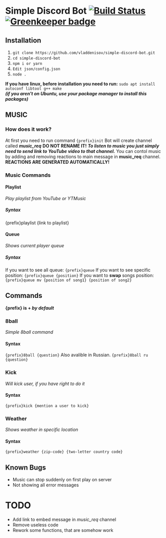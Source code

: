 # Simple Discord Bot [![Build Status](https://travis-ci.com/vladdenisov/simple-discord-bot.svg?branch=master)](https://travis-ci.com/vladdenisov/simple-discord-bot) [![Greenkeeper badge](https://badges.greenkeeper.io/vladdenisov/simple-discord-bot.svg)](https://greenkeeper.io/)
## Installation
1.  `git clone https://github.com/vladdenisov/simple-discord-bot.git`
1.  `cd simple-discord-bot`
1. `npm i or yarn`
1. `Edit json/config.json`
1. `node .`

**If you have linux, before installation you need to run:**
`sudo apt install autoconf libtool g++ make`  
___(if you aren't on Ubuntu, use your package manager to install this packages)___

## MUSIC
### How does it work?
At first you need to run command `{prefix}init`
Bot will create channel called ***music_req***
 **DO NOT RENAME IT!**
 ***To listen to music you just simply need to send link to YouTube video to that channel.***
 You can contol music by adding and removing reactions to main message in **music_req** channel.
 **REACTIONS ARE GENERATED AUTOMATICALLY!**
 ### Music Commands
 #### Playlist 
 *Play playlist from YouTube or YTMusic*
 ##### Syntax 
 {prefix}playlist {link to playlist}
 #### Queue 
*Shows current player queue*
##### Syntax
If you want to see all queue: 
`{prefix}queue`
If you want to see specific position: 
`{prefix}queue {position}`
If you want to **swap** songs position: 
`{prefix}queue mv {position of song1} {position of song2}`


## Commands
**{prefix} is +  *by default***
### 8ball 
*Simple 8ball command*
#### Syntax
`{prefix}8ball {question}`
Also avalible in Russian.
`{prefix}8ball ru {question}`
### Kick 
*Will kick user, if you have right to do it*
#### Syntax
`{prefix}kick {mention a user to kick}`
### Weather 
*Shows weather in specific location*
#### Syntax
`{prefix}weather {zip-code} {two-letter country code}`
## Known Bugs
- Music can stop suddenly on first play on server
- Not showing all error messages 

# TODO
- Add link to embed message in *music_req*  channel
- Remove useless code 
- Rework some functions, that are somehow work
